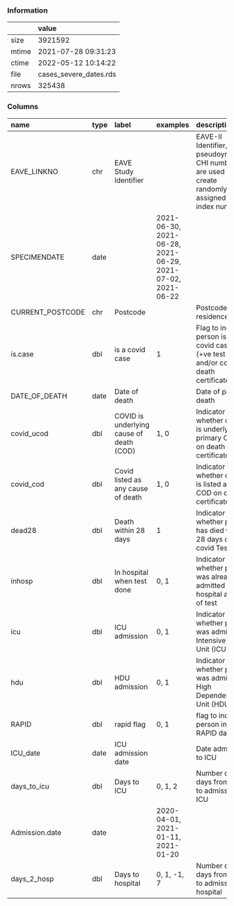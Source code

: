 
### Information



|       | value                  |
|:------|:-----------------------|
| size  | 3921592                |
| mtime | 2021-07-28 09:31:23    |
| ctime | 2022-05-12 10:14:22    |
| file  | cases_severe_dates.rds |
| nrows | 325438                 |

### Columns

| name             | type   | label                                    | examples                                                   | description                                                                                            |
|:-----------------|:-------|:-----------------------------------------|:-----------------------------------------------------------|:-------------------------------------------------------------------------------------------------------|
| EAVE_LINKNO      | chr    | EAVE Study Identifier                    |                                                            | EAVE-II Identifier, pseudoynmised CHI numbers are used to create randomly assigned study index numbers |
| SPECIMENDATE     | date   |                                          | 2021-06-30, 2021-06-28, 2021-06-29, 2021-07-02, 2021-06-22 |                                                                                                        |
| CURRENT_POSTCODE | chr    | Postcode                                 |                                                            | Postcode of residence                                                                                  |
| is.case          | dbl    | is a covid case                          | 1                                                          | Flag to indicate person is a covid case (+ve test and/or covid on death certificate)                   |
| DATE_OF_DEATH    | date   | Date of death                            |                                                            | Date of patients death                                                                                 |
| covid_ucod       | dbl    | COVID is underlying cause of death (COD) | 1, 0                                                       | Indicator or whether covid is underlying or primary COD on death certificate                           |
| covid_cod        | dbl    | Covid listed as any cause of death       | 1, 0                                                       | Indicator or whether covid is listed as any COD on death certificate                                   |
| dead28           | dbl    | Death within 28 days                     | 1                                                          | Indicator of whether patient has died within 28 days of +ve covid Test                                 |
| inhosp           | dbl    | In hospital when test done               | 0, 1                                                       | Indicator whether patient was already admitted to hospital at time of test                             |
| icu              | dbl    | ICU admission                            | 0, 1                                                       | Indicator of whether patient was admitted to Intensive Care Unit (ICU)                                 |
| hdu              | dbl    | HDU admission                            | 0, 1                                                       | Indicator of whether patient was admitted to High Dependency Unit (HDU)                                |
| RAPID            | dbl    | rapid flag                               | 0, 1                                                       | flag to indicate person in RAPID dataset                                                               |
| ICU_date         | date   | ICU admission date                       |                                                            | Date admitted to ICU                                                                                   |
| days_to_icu      | dbl    | Days to ICU                              | 0, 1, 2                                                    | Number of days from test to admission to ICU                                                           |
| Admission.date   | date   |                                          | 2020-04-01, 2021-01-11, 2021-01-20                         |                                                                                                        |
| days_2_hosp      | dbl    | Days to hospital                         | 0, 1, -1, 7                                                | Number of days from test to admission to hospital                                                      |
        